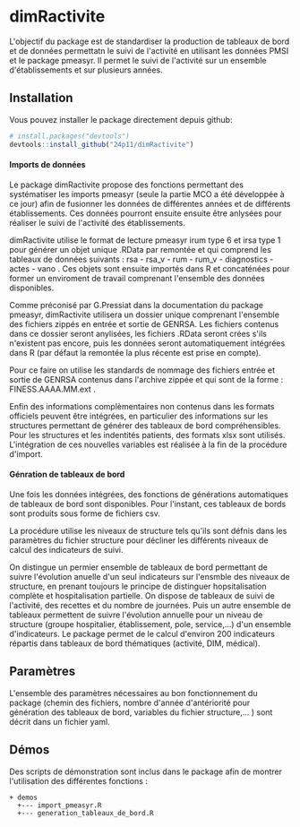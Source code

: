 
<!-- README.md is generated from README.Rmd. Please edit that file -->
dimRactivite
============

L'objectif du package est de standardiser la production de tableaux de bord et de données permettatn le suivi de l'activité en utilisant les données PMSI et le package pmeasyr. Il permet le suivi de l'activité sur un ensemble d'établissements et sur plusieurs années.

Installation
------------

Vous pouvez installer le package directement depuis github:
``` r
# install.packages("devtools")
devtools::install_github("24p11/dimRactivite")
```

#### Imports de données


Le package dimRactivite propose des fonctions permettant des systématiser les imports pmeasyr (seule la partie MCO a été développée à ce jour) afin de fusionner les données de différentes années et de différents établissements. Ces données pourront ensuite ensuite être anlysées pour réaliser le suivi de l'activité des établissements.

dimRactivite utilise le format de lecture pmeasyr irum type 6 et irsa type 1 pour générer un objet unique .RData par remontée et qui comprend les tableaux de données suivants : rsa - rsa\_v - rum - rum\_v - diagnostics - actes - vano . Ces objets sont ensuite importés dans R et concaténées pour former un enviroment de travail comprenant l'ensemble des données disponibles.

Comme préconisé par G.Pressiat dans la documentation du package pmeasyr, dimRactivite utilisera un dossier unique comprenant l'ensemble des fichiers zippés en entrée et sortie de GENRSA. Les fichiers contenus dans ce dossier seront anylisées, les fichiers .RData seront crées s'ils n'existent pas encore, puis les données seront automatiquement intégrées dans R (par défaut la remontée la plus récente est prise en compte).

Pour ce faire on utilise les standards de nommage des fichiers entrée et sortie de GENRSA contenus dans l'archive zippée et qui sont de la forme : FINESS.AAAA.MM.ext .

Enfin des informations complèmentaires non contenus dans les formats officiels peuvent être intégrées, en particulier des informations sur les structures permettant de générer des tableaux de bord compréhensibles. Pour les structures et les indentités patients, des formats xlsx sont utilisés. L'intégration de ces nouvelles variables est réalisée à la fin de la procédure d'import.


#### Génration de tableaux de bord


Une fois les données intégrées, des fonctions de générations automatiques de tableaux de bord sont disponibles. Pour l'instant, ces tableaux de bords sont produits sous forme de fichiers csv.

La procédure utilise les niveaux de structure tels qu'ils sont défnis dans les paramètres du fichier structure pour décliner les différents niveaux de calcul des indicateurs de suivi.

On distingue un permier ensemble de tableaux de bord permettant de suivre l'évolution anuelle d'un seul indicateurs sur l'ensmble des niveaux de structure, en prenant toujours le principe de distinguer hopsitalisation complète et hospitalisation partielle. On dispose de tableaux de suivi de l'activité, des recettes et du nombre de journées. Puis un autre ensemble de tableaux permettent de suivre l'évolution annuelle pour un niveau de structure (groupe hospitalier, établissement, pole, service,...) d'un ensemble d'indicateurs. Le package permet de le calcul d'environ 200 indicateurs répartis dans tableaux de bord thématiques (activité, DIM, médical).

Paramètres
------------------
L'ensemble des paramètres nécessaires au bon fonctionnement du package (chemin des fichiers, nombre d'année d'antériorité pour génération des tableaux de bord, variables du fichier structure,... ) sont décrit dans un fichier yaml.


Démos
------------------
Des scripts de démonstration sont inclus dans le package afin de montrer l'utilisation des différentes fonctions :
```
+ demos
  +--- import_pmeasyr.R
  +--- generation_tableaux_de_bord.R
```
